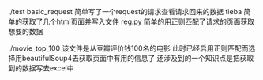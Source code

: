 ./test
    basic_request  简单写了一个request的请求查看请求回来的数据
    tieba          简单的获取了几个html页面并写入文件
    reg.py         简单的用正则匹配了请求的页面获取想要的数据
   
   
./movie_top_100
    该文件是从豆瓣评价钱100名的电影
    此时已经启用正则匹配而选择用beautifulSoup4去获取页面中有用的信息了
    还涉及到的一个知识点是把获取到的数据写去excel中
    